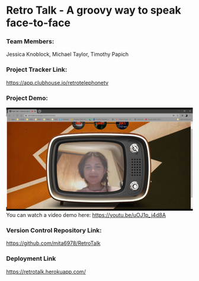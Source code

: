 # Retro Talk - A groovy way to speak face-to-face

### Team Members:
Jessica Knoblock, Michael Taylor, Timothy Papich

### Project Tracker Link:
https://app.clubhouse.io/retrotelephonetv

### Project Demo:
![Retro Talk - A groovy way to speak face-to-face](https://github.com/mita6978/RetroTalk/blob/master/RetroTalk_Screenshot.png)
You can watch a video demo here: https://youtu.be/uOJ1p_j4d8A

### Version Control Repository Link:
https://github.com/mita6978/RetroTalk

### Deployment Link
https://retrotalk.herokuapp.com/
